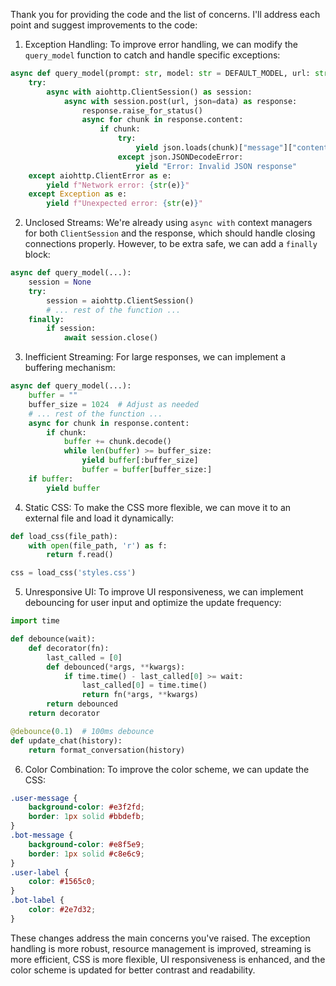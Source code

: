 Thank you for providing the code and the list of concerns. I'll address each point and suggest improvements to the code:

1. Exception Handling:
To improve error handling, we can modify the `query_model` function to catch and handle specific exceptions:

```python
async def query_model(prompt: str, model: str = DEFAULT_MODEL, url: str = DEFAULT_URL, seed: int = DEFAULT_SEED, temperature: float = DEFAULT_TEMPERATURE) -> str:
    try:
        async with aiohttp.ClientSession() as session:
            async with session.post(url, json=data) as response:
                response.raise_for_status()
                async for chunk in response.content:
                    if chunk:
                        try:
                            yield json.loads(chunk)["message"]["content"]
                        except json.JSONDecodeError:
                            yield "Error: Invalid JSON response"
    except aiohttp.ClientError as e:
        yield f"Network error: {str(e)}"
    except Exception as e:
        yield f"Unexpected error: {str(e)}"
```

2. Unclosed Streams:
We're already using `async with` context managers for both `ClientSession` and the response, which should handle closing connections properly. However, to be extra safe, we can add a `finally` block:

```python
async def query_model(...):
    session = None
    try:
        session = aiohttp.ClientSession()
        # ... rest of the function ...
    finally:
        if session:
            await session.close()
```

3. Inefficient Streaming:
For large responses, we can implement a buffering mechanism:

```python
async def query_model(...):
    buffer = ""
    buffer_size = 1024  # Adjust as needed
    # ... rest of the function ...
    async for chunk in response.content:
        if chunk:
            buffer += chunk.decode()
            while len(buffer) >= buffer_size:
                yield buffer[:buffer_size]
                buffer = buffer[buffer_size:]
    if buffer:
        yield buffer
```

4. Static CSS:
To make the CSS more flexible, we can move it to an external file and load it dynamically:

```python
def load_css(file_path):
    with open(file_path, 'r') as f:
        return f.read()

css = load_css('styles.css')
```

5. Unresponsive UI:
To improve UI responsiveness, we can implement debouncing for user input and optimize the update frequency:

```python
import time

def debounce(wait):
    def decorator(fn):
        last_called = [0]
        def debounced(*args, **kwargs):
            if time.time() - last_called[0] >= wait:
                last_called[0] = time.time()
                return fn(*args, **kwargs)
        return debounced
    return decorator

@debounce(0.1)  # 100ms debounce
def update_chat(history):
    return format_conversation(history)
```

6. Color Combination:
To improve the color scheme, we can update the CSS:

```css
.user-message {
    background-color: #e3f2fd;
    border: 1px solid #bbdefb;
}
.bot-message {
    background-color: #e8f5e9;
    border: 1px solid #c8e6c9;
}
.user-label {
    color: #1565c0;
}
.bot-label {
    color: #2e7d32;
}
```

These changes address the main concerns you've raised. The exception handling is more robust, resource management is improved, streaming is more efficient, CSS is more flexible, UI responsiveness is enhanced, and the color scheme is updated for better contrast and readability.